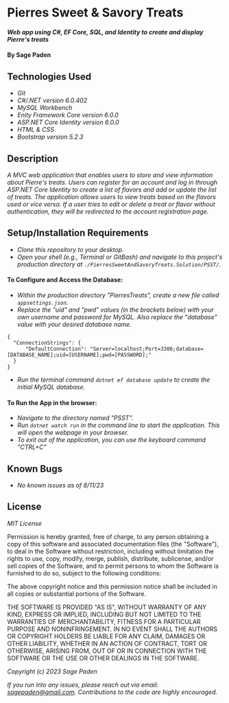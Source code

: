 # Pierres Sweet & Savory Treats

#### _Web app using C#, EF Core, SQL, and Identity to create and display Pierre's treats_

#### By **Sage Paden**

## Technologies Used

* _Git_
* _C#/.NET version 6.0.402_
* _MySQL Workbench_
* _Enity Framework Core version 6.0.0_
* _ASP.NET Core Identity version 6.0.0_
* _HTML & CSS_
* _Bootstrap version 5.2.3_


## Description
_A MVC web application that enables users to store and view information about Pierre's treats. Users can register for an account and log in through ASP.NET Core Identity to create a list of flavors and add or update the list of treats. The application allows users to view treats based on the flavors used or vice versa. If a user tries to edit or delete a treat or flavor without authentication, they will be redirected to the account registration page._

## Setup/Installation Requirements

* _Clone this repository to your desktop._
* _Open your shell (e.g., Terminal or GitBash) and navigate to this project's production directory at ```./PierresSweetAndSavoryTreats.Solution/PSST/```._

#### To Configure and Access the Database:
* _Within the production directory "PierresTreats", create a new file called ```appsettings.json```._
* _Replace the "uid" and "pwd" values (in the brackets below) with your own username and password for MySQL. Also replace the "database" value with your desired database name._
```
{
  "ConnectionStrings": {
      "DefaultConnection": "Server=localhost;Port=3306;database=[DATABASE_NAME];uid=[USERNAME];pwd=[PASSWORD];"
  }
}
```
* _Run the terminal command ```dotnet ef database update``` to create the initial MySQL database._

#### To Run the App in the browser:
* _Navigate to the directory named "PSST"._
* _Run ```dotnet watch run``` in the command line to start the application. This will open the webpage in your browser._
* _To exit out of the application, you can use the keyboard command "CTRL+C"_

## Known Bugs

* _No known issues as of 8/11/23_

## License

_MIT License_

Permission is hereby granted, free of charge, to any person obtaining a copy
of this software and associated documentation files (the "Software"), to deal
in the Software without restriction, including without limitation the rights
to use, copy, modify, merge, publish, distribute, sublicense, and/or sell
copies of the Software, and to permit persons to whom the Software is
furnished to do so, subject to the following conditions:

The above copyright notice and this permission notice shall be included in all
copies or substantial portions of the Software.

THE SOFTWARE IS PROVIDED "AS IS", WITHOUT WARRANTY OF ANY KIND, EXPRESS OR
IMPLIED, INCLUDING BUT NOT LIMITED TO THE WARRANTIES OF MERCHANTABILITY,
FITNESS FOR A PARTICULAR PURPOSE AND NONINFRINGEMENT. IN NO EVENT SHALL THE
AUTHORS OR COPYRIGHT HOLDERS BE LIABLE FOR ANY CLAIM, DAMAGES OR OTHER
LIABILITY, WHETHER IN AN ACTION OF CONTRACT, TORT OR OTHERWISE, ARISING FROM,
OUT OF OR IN CONNECTION WITH THE SOFTWARE OR THE USE OR OTHER DEALINGS IN THE
SOFTWARE.

_Copyright (c) 2023 Sage Paden_

_If you run into any issues, please reach out via email: sagepaden@gmail.com.  Contributions to the code are highly encouraged._
